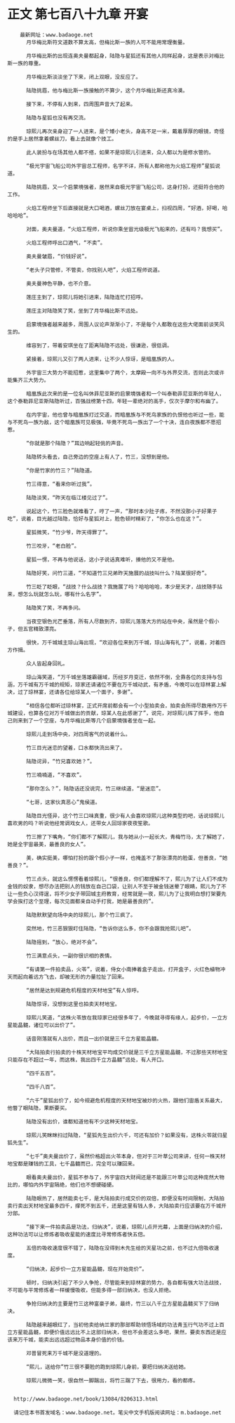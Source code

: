 # 正文 第七百八十九章 开宴
        最新网址：www.badaoge.net
          月华梅比斯符文道数不算太高，但梅比斯一族的人可不能用常理衡量。
      
          月华梅比斯的出现连奥夫曼都起身，陆隐与星狐还有其他人同样起身，这是表示对梅比斯一族的尊重。
      
          月华梅比斯淡淡坐了下来，闭上双眼，没反应了。
      
          陆隐挑眉，他与梅比斯一族接触的不算少，这个月华梅比斯还真冷漠。
      
          接下来，不停有人到来，四周围声音大了起来。
      
          陆隐与星狐也没有再交流。
      
          琼熙儿再次亲身迎了一人进来，是个矮小老头，身高不足一米，戴着厚厚的眼镜，奇怪的是手上居然拿着螺丝刀，看上去就像个技工。
      
          此人装扮与在场其他人都不搭，如果不是琼熙儿引进来，众人都以为是修水管的。
      
          “极光宇宙飞船公司外宇宙总工程师，名字不详，所有人都称他为火焰工程师”星狐说道。
      
          陆隐挑眉，又一个启蒙境强者，居然来自极光宇宙飞船公司，这身打扮，还挺符合他的工作。
      
          火焰工程师坐下后直接就是大口喝酒，螺丝刀放在宴桌上，扫视四周，“好酒，好喝，哈哈哈哈”。
      
          对面，奥夫曼道，“火焰工程师，听说你乘坐宙光级极光飞船来的，还有吗？我想买”。
      
          火焰工程师呼出口酒气，“不卖”。
      
          奥夫曼皱眉，“价钱好说”。
      
          “老头子只管修，不管卖，你找别人吧”，火焰工程师说道。
      
          奥夫曼神色平静，也不介意。
      
          莲庄主到了，琼熙儿将她引进来，陆隐连忙打招呼。
      
          莲庄主对陆隐笑了笑，坐到了月华梅比斯不远处。
      
          启蒙境强者越来越多，周围人议论声渐渐小了，不是每个人都敢在这些大佬面前谈笑风生的。
      
          维容到了，带着安琪坐在了距离陆隐不远处，很谦逊，很低调。
      
          紧接着，琼熙儿又引了两人进来，让不少人惊讶，是暗凰族的人。
      
          外宇宙三大势力不能招惹，这里集中了两个，太摩殿一向不与外界交流，否则此次或许能集齐三大势力。
      
          暗凰族此次来的是一位名叫休菲尼亚斯的启蒙境强者和一个叫泰勒菲尼亚斯的年轻人，这个泰勒菲尼亚斯陆隐听过，百强战榜第十四，年轻一辈绝对的高手，仅次于摩尔和布幽了。
      
          在内宇宙，他也曾与暗凰族打过交道，而暗凰族与不死鸟家族的仇恨他也听过一些，能与不死鸟一族为敌，这个暗凰族可见极强，毕竟不死鸟一族出了一个十决，连白夜族都不愿招惹。
      
          “你就是那个陆隐？”耳边响起轻佻的声音。
      
          陆隐转头看去，自己旁边的空座上有人了，竹三，没想到是他。
      
          “你是竹家的竹三？”陆隐道。
      
          竹三得意，“看来你听过我”。
      
          陆隐淡笑，“昨天在临江楼见过了”。
      
          说起这个，竹三脸色就难看了，哼了一声，“那时本少肚子疼，不然没那小子好果子吃”，说着，目光越过陆隐，恰好与星狐对上，脸色顿时精彩了，“你怎么也在这？”。
      
          星狐微笑，“竹少爷，昨天得罪了”。
      
          竹三咬牙，“老白脸”。
      
          星狐一愣，不再与他说话，这小子说话真难听，揍他的又不是他。
      
          陆隐好笑，问竹三道，“不知道竹三兄弟昨天施展的战技叫什么？陆某很好奇”。
      
          竹三眨了眨眼，“战技？什么战技？我施展了吗？哈哈哈哈，本少是天才，战技随手拈来，想怎么玩就怎么玩，哪有什么名字”。
      
          陆隐笑了笑，不再多问。
      
          当夜空银色光芒垂落，所有人尽数到齐，琼熙儿落落大方的站在中央，虽然是个假小子，但五官精致漂亮。
      
          很快，万千城城主琼山海出现，“欢迎各位来到万千城，琼山海有礼了”，说着，对着四方作揖。
      
          众人皆起身回礼。
      
          琼山海笑道，“万千城坐落雄霸疆域，历经岁月变迁，依然不倒，全靠各位的支持与包涵，万千城有万千城的规矩，琼家还请诸位不要在万千城动武，有矛盾，今晚可以在琼林宴上解决，过了琼林宴，还请各位给琼某人一个面子，多谢”。
      
          “相信各位都听过琼林宴，正式开席前都会有一个小型拍卖会，拍卖会所得尽数用作万千城建设，也算各位对万千城做出的贡献，琼某人在此感谢了”，说完，对琼熙儿挥了挥手，他自己则来到了一个空座，与月华梅比斯等几个启蒙境强者坐在一起。
      
          琼熙儿走到场中央，对四周客气的说着什么。
      
          竹三目光迷恋的望着，口水都快流出来了。
      
          陆隐诧异，“竹兄喜欢她？”。
      
          竹三喃喃道，“不喜欢”。
      
          “那你怎么？”，陆隐话还没说完，竹三继续道，“是迷恋”。
      
          “七哥，这家伙真恶心”鬼侯道。
      
          陆隐目光怪异，这个竹三口味真重，很少有人会喜欢琼熙儿这种类型的吧，话说琼熙儿喜欢男的吗？听说他经常调戏女人，还带女人回琼家夜夜笙歌。
      
          竹三擦了下嘴角，“你们都不了解熙儿，我与她从小一起长大，青梅竹马，太了解她了，她是全宇宙最美，最善良的女人”。
      
          美，确实挺美，哪怕打扮的跟个假小子一样，也掩盖不了那张漂亮的脸蛋，但善良，“她善良？”。
      
          竹三点头，就这么愣愣看着琼熙儿，“很善良，你们都理解不了，熙儿为了让人们不成为金钱的奴隶，想尽办法把别人的钱放在自己口袋，让别人不至于被金钱迷晕了眼睛，熙儿为了不让一些负心汉得逞，将不少女子带回城主府教育，经常就是一夜，熙儿为了让我明白想打架要先学会挨打这个至理，每次见面都亲自动手打我，她是最善良的”。
      
          陆隐默默望向场中央的琼熙儿，那个竹三疯了。
      
          突然地，竹三恶狠狠盯住陆隐，“告诉你这么多，你不会跟我抢熙儿吧”。
      
          陆隐摇到，“放心，绝对不会”。
      
          竹三满意点头，一副你很识相的表情。
      
          “有请第一件拍卖品，火苓”，说着，侍女小南捧着盒子走出，打开盒子，火红色植物冲天而起向着远方飞去，却被无形的力量拉扯了回来。
      
          “居然是达到规避危机程度的天材地宝”有人惊呼。
      
          陆隐惊讶，没想到这里也拍卖天材地宝。
      
          琼熙儿笑道，“这株火苓放在我琼家已经很多年了，今晚就寻得有缘人，起步价，一立方星能晶髓，诸位可以出价了”。
      
          话音刚落就有人出价，而且一出价就是三千立方星能晶髓。
      
          “大陆拍卖行拍卖的十株天材地宝平均成交价就是三千立方星能晶髓，不过那些天材地宝只能存在不超过一年，而这株，我出四千立方晶髓”远处，有人开口。
      
          “四千五百”。
      
          “四千八百”。
      
          “六千”星狐出价了，如今规避危机程度的天材地宝被炒的火热，跟他们宙盾关系最大，他瞥了眼陆隐，果断要买。
      
          陆隐没有出价，谁都知道他有不少这种天材地宝。
      
          琼熙儿笑眯眯扫过陆隐，“星狐先生出价六千，可还有加价？如果没有，这株火苓就归星狐先生”。
      
          “七千”奥夫曼出价了，虽然价格超出火苓本身，但对于三叶草公司来讲，任何一株天材地宝都是赚钱的工具，七千晶髓而已，完全可以赚回来。
      
          眼看奥夫曼出价，星狐不参与了，外宇宙四大财阀还是不能跟三叶草公司这种庞然大物比的，哪怕内外宇宙隔绝，他们也不想硬碰硬。
      
          陆隐眼热了，居然能卖七千，是大陆拍卖行成交价的双倍，即便没有时间限制，大陆拍卖行卖出天材地宝最多四千，撑死不到五千，还是这里有钱人多，大陆拍卖行应该要在万千城开分部。
      
          “接下来一件拍卖品是功法，归纳决”，说着，琼熙儿点开光幕，上面是归纳决的介绍，这种功法可以让修炼者吸收星能的速度比寻常修炼者快五倍。
      
          五倍的吸收速度很不错了，陆隐在没得到木先生给的天星功之前，也不过九倍吸收速度。
      
          “归纳决，起步价一立方星能晶髓，现在开始竞价”。
      
          顿时，归纳决引起了不少人争抢，尽管能来到琼林宴的势力，各自都有强大功法战技，不可能与平常修炼者一样缓慢吸收，但能多得一部归纳决，也没人拒绝。
      
          争抢归纳决的主要是竹三这种富豪子弟，最终，竹三以八千立方星能晶髓买下了归纳决。
      
          陆隐越来越眼红了，当初他卖给纳兰家的那部帮助领悟场域的功法青玉行气功不过上百立方星能晶髓，即便价值远远比不上这部归纳决，但也不会差这么多吧，果然，要卖东西还是应该来万千城，能卖出远远超过物品本身价值的价钱。
      
          邓普冒死来万千城不是没道理的。
      
          “熙儿，送给你”竹三很不要脸的跑到琼熙儿身前，要把归纳决送给她。
      
          琼熙儿微微一笑，很自然一脚踹出，将竹三踹了下去，很用力，看的都疼。
      
      
      http://www.badaoge.net/book/13084/8206313.html
      
      请记住本书首发域名：www.badaoge.net。笔尖中文手机版阅读网址：m.badaoge.net